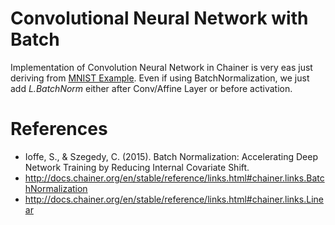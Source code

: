 # Convolutional Neural Network with Batch

Implementation of Convolution Neural Network in Chainer is very eas just deriving from [MNIST Example](http://docs.chainer.org/en/stable/tutorial/basic.html#example-multi-layer-perceptron-on-mnist). Even if using BatchNormalization, we just add *L.BatchNorm* either after Conv/Affine Layer or before activation.

# References
- Ioffe, S., & Szegedy, C. (2015). Batch Normalization: Accelerating Deep Network Training by Reducing Internal Covariate Shift.
- http://docs.chainer.org/en/stable/reference/links.html#chainer.links.BatchNormalization
- http://docs.chainer.org/en/stable/reference/links.html#chainer.links.Linear
